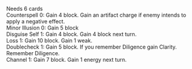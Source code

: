 Needs 6 cards </br>
Counterspell	0: Gain 4 block. Gain an artifact charge if enemy intends to apply a negative effect. </br>
Minor Illusion	0: Gain 5 block</br>
Disguise Self	1: Gain 4 block. Gain 4 block next turn.</br>
Loss	1: Gain 10 block. Gain 1 weak.</br>
Doublecheck	1: Gain 5 block. If you remember Diligence gain Clarity. Remember Diligence.</br>
Channel	1: Gain 7 block. Gain 1 energy next turn.</br>
